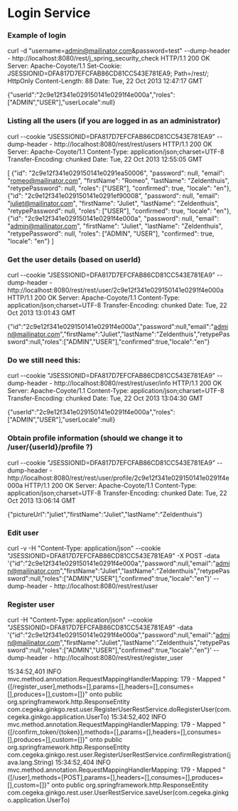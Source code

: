 Login Service
=============

### Example of login

curl -d "username=admin@mailinator.com&password=test" --dump-header -  http://localhost:8080/rest/j_spring_security_check
HTTP/1.1 200 OK
Server: Apache-Coyote/1.1
Set-Cookie: JSESSIONID=DFA817D7EFCFAB86CD81CC543E781EA9; Path=/rest/; HttpOnly
Content-Length: 88
Date: Tue, 22 Oct 2013 12:47:17 GMT

{"userId":"2c9e12f341e029150141e0291f4e000a","roles":["ADMIN","USER"],"userLocale":null}


### Listing all the users (if you are logged in as an administrator)


curl --cookie "JSESSIONID=DFA817D7EFCFAB86CD81CC543E781EA9"  --dump-header -  http://localhost:8080/rest/rest/users
HTTP/1.1 200 OK
Server: Apache-Coyote/1.1
Content-Type: application/json;charset=UTF-8
Transfer-Encoding: chunked
Date: Tue, 22 Oct 2013 12:55:05 GMT

[
    {"id": "2c9e12f341e029150141e0291ea50006", "password": null, "email": "romeo@mailinator.com", "firstName": "Romeo", "lastName": "Zeldenthuis", "retypePassword": null, "roles": ["USER"], "confirmed": true, "locale": "en"},
    {"id": "2c9e12f341e029150141e0291ef90008", "password": null, "email": "juliet@mailinator.com", "firstName": "Juliet", "lastName": "Zeldenthuis", "retypePassword": null, "roles": ["USER"], "confirmed": true, "locale": "en"},
    {"id": "2c9e12f341e029150141e0291f4e000a", "password": null, "email": "admin@mailinator.com", "firstName": "Juliet", "lastName": "Zeldenthuis", "retypePassword": null, "roles": ["ADMIN", "USER"], "confirmed": true, "locale": "en"}
]


### Get the user details (based on userId)


curl --cookie "JSESSIONID=DFA817D7EFCFAB86CD81CC543E781EA9"  --dump-header -  http://localhost:8080/rest/rest/user/2c9e12f341e029150141e0291f4e000a
HTTP/1.1 200 OK
Server: Apache-Coyote/1.1
Content-Type: application/json;charset=UTF-8
Transfer-Encoding: chunked
Date: Tue, 22 Oct 2013 13:01:43 GMT

{"id":"2c9e12f341e029150141e0291f4e000a","password":null,"email":"admin@mailinator.com","firstName":"Juliet","lastName":"Zeldenthuis","retypePassword":null,"roles":["ADMIN","USER"],"confirmed":true,"locale":"en"}


### Do we still need this:


curl --cookie "JSESSIONID=DFA817D7EFCFAB86CD81CC543E781EA9"  --dump-header -  http://localhost:8080/rest/rest/user/info
HTTP/1.1 200 OK
Server: Apache-Coyote/1.1
Content-Type: application/json;charset=UTF-8
Transfer-Encoding: chunked
Date: Tue, 22 Oct 2013 13:04:30 GMT

{"userId":"2c9e12f341e029150141e0291f4e000a","roles":["ADMIN","USER"],"userLocale":null}


### Obtain profile information (should we change it to /user/{userId}/profile ?)


curl --cookie "JSESSIONID=DFA817D7EFCFAB86CD81CC543E781EA9"  --dump-header -  http://localhost:8080/rest/rest/user/profile/2c9e12f341e029150141e0291f4e000a
HTTP/1.1 200 OK
Server: Apache-Coyote/1.1
Content-Type: application/json;charset=UTF-8
Transfer-Encoding: chunked
Date: Tue, 22 Oct 2013 13:06:14 GMT

{"pictureUrl":"juliet","firstName":"Juliet","lastName":"Zeldenthuis"}


### Edit user


curl -v -H "Content-Type: application/json" --cookie "JSESSIONID=DFA817D7EFCFAB86CD81CC543E781EA9" -X POST  -data '{"id":"2c9e12f341e029150141e0291f4e000a","password":null,"email":"admin@mailinator.com","firstName":"Juliet","lastName":"Zeldenthuis","retypePassword":null,"roles":["ADMIN","USER"],"confirmed":true,"locale":"en"}'  --dump-header -  http://localhost:8080/rest/rest/user


### Register user


curl -H "Content-Type: application/json" --cookie "JSESSIONID=DFA817D7EFCFAB86CD81CC543E781EA9"  -data '{"id":"2c9e12f341e029150141e0291f4e000a","password":null,"email":"admin@mailinator.com","firstName":"Juliet","lastName":"Zeldenthuis","retypePassword":null,"roles":["ADMIN","USER"],"confirmed":true,"locale":"en"}'  --dump-header -  http://localhost:8080/rest/rest/register_user


15:34:52,401  INFO mvc.method.annotation.RequestMappingHandlerMapping: 179 - Mapped "{[/register_user],methods=[],params=[],headers=[],consumes=[],produces=[],custom=[]}" onto public org.springframework.http.ResponseEntity com.cegeka.ginkgo.rest.user.RegisterUserRestService.doRegisterUser(com.cegeka.ginkgo.application.UserTo)
15:34:52,402  INFO mvc.method.annotation.RequestMappingHandlerMapping: 179 - Mapped "{[/confirm_token/{token}],methods=[],params=[],headers=[],consumes=[],produces=[],custom=[]}" onto public org.springframework.http.ResponseEntity com.cegeka.ginkgo.rest.user.RegisterUserRestService.confirmRegistration(java.lang.String)
15:34:52,404  INFO mvc.method.annotation.RequestMappingHandlerMapping: 179 - Mapped "{[/user],methods=[POST],params=[],headers=[],consumes=[],produces=[],custom=[]}" onto public org.springframework.http.ResponseEntity com.cegeka.ginkgo.rest.user.UserRestService.saveUser(com.cegeka.ginkgo.application.UserTo)

